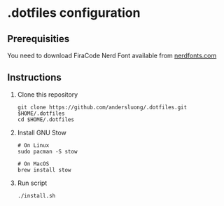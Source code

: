 # .dotfiles configuration

## Prerequisities

You need to download FiraCode Nerd Font available from [nerdfonts.com](https://www.nerdfonts.com/font-downloads)

## Instructions

1. Clone this repository
    ```shell
    git clone https://github.com/andersluong/.dotfiles.git $HOME/.dotfiles
    cd $HOME/.dotfiles
    ```

2. Install GNU Stow
    ```shell
    # On Linux
    sudo pacman -S stow

    # On MacOS
    brew install stow
    ```

3. Run script
    ```shell
    ./install.sh
    ```
